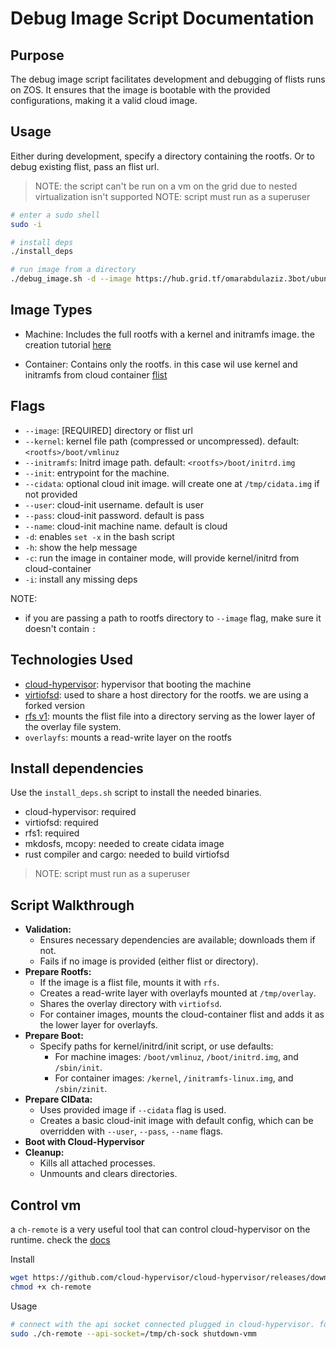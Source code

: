 # Debug Image Script Documentation

## Purpose

The debug image script facilitates development and debugging of flists runs on ZOS. It ensures that the image is bootable with the provided configurations, making it a valid cloud image.

## Usage

Either during development, specify a directory containing the rootfs. Or to debug existing flist, pass an flist url.

> NOTE: the script can't be run on a vm on the grid due to nested virtualization isn't supported
> NOTE: script must run as a superuser

```bash
# enter a sudo shell
sudo -i

# install deps 
./install_deps

# run image from a directory
./debug_image.sh -d --image https://hub.grid.tf/omarabdulaziz.3bot/ubuntu-jammy.flist
```

## Image Types

- Machine: Includes the full rootfs with a kernel and initramfs image.
    the creation tutorial [here](../docs/manual/zmachine/zmachine.md)

- Container: Contains only the rootfs.
    in this case wil use kernel and initramfs from cloud container [flist](https://hub.grid.tf/tf-autobuilder/cloud-container-9dba60e.flist.md)

## Flags

- `--image`: [REQUIRED] directory or flist url
- `--kernel`: kernel file path (compressed or uncompressed). default: `<rootfs>/boot/vmlinuz`
- `--initramfs`: Initrd image path. default: `<rootfs>/boot/initrd.img`
- `--init`: entrypoint for the machine.
- `--cidata`: optional cloud init image. will create one at `/tmp/cidata.img` if not provided
- `--user`: cloud-init username. default is user
- `--pass`: cloud-init password. default is pass
- `--name`: cloud-init machine name. default is cloud
- `-d`: enables `set -x` in the bash script
- `-h`: show the help message
- `-c`: run the image in container mode, will provide kernel/initrd from cloud-container
- `-i`: install any missing deps

NOTE:

- if you are passing a path to rootfs directory to `--image` flag, make sure it doesn't contain `:`

## Technologies Used

- [cloud-hypervisor](https://github.com/cloud-hypervisor/cloud-hypervisor): hypervisor that booting the machine
- [virtiofsd](https://gitlab.com/muhamad.azmy/virtiofsd/): used to share a host directory for the rootfs. we are using a forked version
- [rfs v1](https://github.com/threefoldtech/rfs/tree/v1): mounts the flist file into a directory serving as the lower layer of the overlay file system.
- `overlayfs`: mounts a read-write layer on the rootfs

## Install dependencies

Use the `install_deps.sh` script to install the needed binaries.

- cloud-hypervisor: required
- virtiofsd: required
- rfs1: required
- mkdosfs, mcopy: needed to create cidata image
- rust compiler and cargo: needed to build virtiofsd

> NOTE: script must run as a superuser

## Script Walkthrough

- **Validation:**
  - Ensures necessary dependencies are available; downloads them if not.
  - Fails if no image is provided (either flist or directory).
- **Prepare Rootfs:**
  - If the image is a flist file, mounts it with `rfs`.
  - Creates a read-write layer with overlayfs mounted at `/tmp/overlay`.
  - Shares the overlay directory with `virtiofsd`.
  - For container images, mounts the cloud-container flist and adds it as the lower layer for overlayfs.
- **Prepare Boot:**
  - Specify paths for kernel/initrd/init script, or use defaults:
    - For machine images: `/boot/vmlinuz`, `/boot/initrd.img`, and `/sbin/init`.
    - For container images: `/kernel`, `/initramfs-linux.img`, and `/sbin/zinit`.
- **Prepare CIData:**
  - Uses provided image if `--cidata` flag is used.
  - Creates a basic cloud-init image with default config, which can be overridden with `--user`, `--pass`, `--name` flags.
- **Boot with Cloud-Hypervisor**
- **Cleanup:**
  - Kills all attached processes.
  - Unmounts and clears directories.

## Control vm

a `ch-remote` is a very useful tool that can control cloud-hypervisor on the runtime. check the [docs](https://www.cloudhypervisor.org/docs/prologue/commands/#ch-remote-binary)

Install

```bash
wget https://github.com/cloud-hypervisor/cloud-hypervisor/releases/download/v36.0/ch-remote 
chmod +x ch-remote
```

Usage

```bash
# connect with the api socket connected plugged in cloud-hypervisor. found it on the script
sudo ./ch-remote --api-socket=/tmp/ch-sock shutdown-vmm
```

